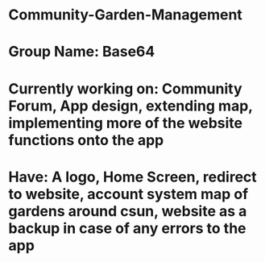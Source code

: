 # Community-Garden-Management

# Group Name: Base64 
# Currently working on: Community Forum, App design, extending map, implementing more of the website functions onto the app

# Have: A logo, Home Screen, redirect to website, account system map of gardens around csun, website as a backup in case of any errors to the app
